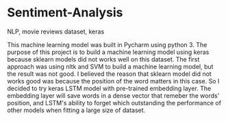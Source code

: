 # Sentiment-Analysis
NLP, movie reviews dataset, keras

This machine learning model was built in Pycharm using python 3. The purpose of this project is to build a machine learning model using keras because sklearn models did not works well on this dataset. The first approach was using nltk and SVM to build a machine learning model, but the result was not good. I believed the reason that sklearn model did not works good was because the position of the word matters in this case. So I decided to try keras LSTM model with pre-trained embedding layer. The embedding layer will save words in a dense vector that remeber the words' position, and LSTM's ability to forget which outstanding the performance of other models when fitting a large size of dataset.
